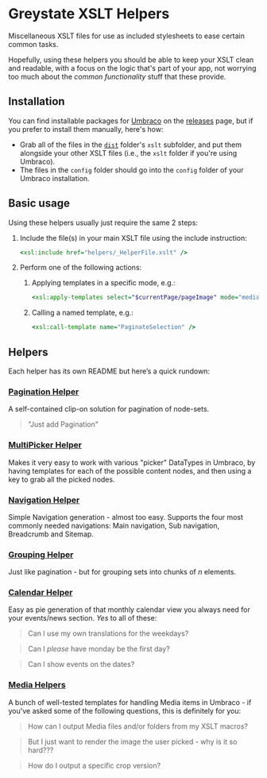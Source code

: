 # Greystate XSLT Helpers

Miscellaneous XSLT files for use as included stylesheets to ease certain common tasks.

Hopefully, using these helpers you should be able to keep your XSLT clean and
readable, with a focus on the logic that's part of your app, not worrying too much about
the *common functionality* stuff that these provide.

## Installation

You can find installable packages for [Umbraco][UMBRACO] on the [releases][RELEASES] page, but if you prefer to install them manually, here's how:

* Grab all of the files in the [`dist`][DIST] folder's `xslt` subfolder, and put them alongside your other XSLT files (i.e., the `xslt` folder if you're using Umbraco).
* The files in the `config` folder should go into the `config` folder of your Umbraco installation.

## Basic usage

Using these helpers usually just require the same 2 steps:

1.	Include the file(s) in your main XSLT file using the include instruction:

	```xslt
	<xsl:include href="helpers/_HelperFile.xslt" />
	```

2.	Perform one of the following actions:
	
	1. Applying templates in a specific mode, e.g.:

		```xslt
		<xsl:apply-templates select="$currentPage/pageImage" mode="media" />
		```

	2. Calling a named template, e.g.:

		```xslt
		<xsl:call-template name="PaginateSelection" />
		```

## Helpers

Each helper has its own README but here&#8217;s a quick rundown: 

### [Pagination Helper][PAGINATION]

A self-contained clip-on solution for pagination of node-sets.

> "Just add Pagination"

### [MultiPicker Helper][MULTIPICKER]

Makes it very easy to work with various "picker" DataTypes in Umbraco, by having templates
for each of the possible content nodes, and then using a key to grab all the picked nodes.

### [Navigation Helper][NAVIGATION]

Simple Navigation generation - almost too easy. Supports the four most commonly needed navigations: Main navigation, Sub navigation, Breadcrumb and Sitemap.

### [Grouping Helper][GROUPING]

Just like pagination - but for grouping sets into chunks of *n* elements.

### [Calendar Helper][CALENDAR]

Easy as pie generation of that monthly calendar view you always need for your events/news section.
*Yes* to all of these:

> Can I use my own translations for the weekdays?

> Can I *please* have monday be the first day?

> Can I show events on the dates?


### [Media Helpers][MEDIA]

A bunch of well-tested templates for handling Media items in Umbraco - if you've asked some of the following questions, this is definitely for you:

> How can I output Media files and/or folders from my XSLT macros?

> But I just want to render the image the user picked - why is it so hard???

> How do I output a specific crop version?


[UMBRACO]: http://umbraco.com/
[RELEASES]: https://github.com/greystate/Greystate-XSLT-Helpers/releases/
[DIST]: https://github.com/greystate/Greystate-XSLT-Helpers/tree/master/dist/
[PAGINATION]: https://github.com/greystate/Greystate-XSLT-Helpers/tree/master/paginationhelper
[NAVIGATION]: https://github.com/greystate/Greystate-XSLT-Helpers/tree/master/navigationhelper
[GROUPING]: https://github.com/greystate/Greystate-XSLT-Helpers/tree/master/groupinghelper
[CALENDAR]: https://github.com/greystate/Greystate-XSLT-Helpers/tree/master/calendarhelper
[MEDIA]: https://github.com/greystate/Greystate-XSLT-Helpers/tree/master/mediahelpers
[MULTIPICKER]: https://github.com/greystate/Greystate-XSLT-Helpers/tree/master/multipickerhelper
